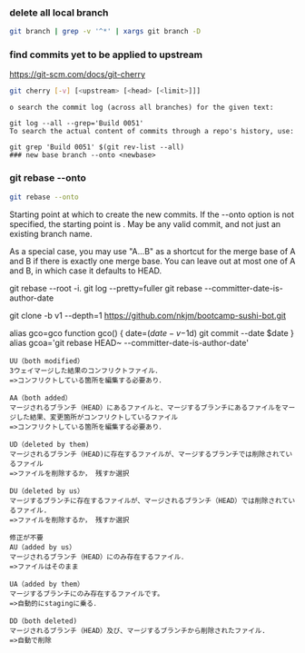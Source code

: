 ### delete all local branch

```sh
git branch | grep -v '^*' | xargs git branch -D
```

### find commits yet to be applied to upstream

https://git-scm.com/docs/git-cherry

```sh
git cherry [-v] [<upstream> [<head> [<limit>]]]

```

```
o search the commit log (across all branches) for the given text:

git log --all --grep='Build 0051'
To search the actual content of commits through a repo's history, use:

git grep 'Build 0051' $(git rev-list --all)
### new base branch --onto <newbase>

```

### git rebase --onto

```sh
git rebase --onto
```

Starting point at which to create the new commits. If the --onto option is not specified, the starting point is <upstream>. May be any valid commit, and not just an existing branch name.

As a special case, you may use "A...B" as a shortcut for the merge base of A and B if there is exactly one merge base. You can leave out at most one of A and B, in which case it defaults to HEAD.

git rebase --root -i.
git log --pretty=fuller
git rebase --committer-date-is-author-date

git clone -b v1 --depth=1 https://github.com/nkjm/bootcamp-sushi-bot.git

alias gco=gco
function gco() {
date=$(date -v -$1d)
git commit --date $date
}
alias gcoa='git rebase HEAD~ --committer-date-is-author-date'

```
UU（both modified）
3ウェイマージした結果のコンフリクトファイル．
=>コンフリクトしている箇所を編集する必要あり．

AA（both added）
マージされるブランチ（HEAD）にあるファイルと、マージするブランチにあるファイルをマージした結果、変更箇所がコンフリクトしているファイル
=>コンフリクトしている箇所を編集する必要あり．

UD（deleted by them)
マージされるブランチ（HEAD)に存在するファイルが、マージするブランチでは削除されているファイル
=>ファイルを削除するか， 残すか選択

DU（deleted by us）
マージするブランチに存在するファイルが、マージされるブランチ（HEAD）では削除されているファイル.
=>ファイルを削除するか， 残すか選択

修正が不要
AU（added by us）
マージされるブランチ（HEAD）にのみ存在するファイル．
=>ファイルはそのまま

UA（added by them）
マージするブランチにのみ存在するファイルです。
=>自動的にstagingに乗る．

DD（both deleted)
マージされるブランチ（HEAD）及び、マージするブランチから削除されたファイル.
=>自動で削除
```
